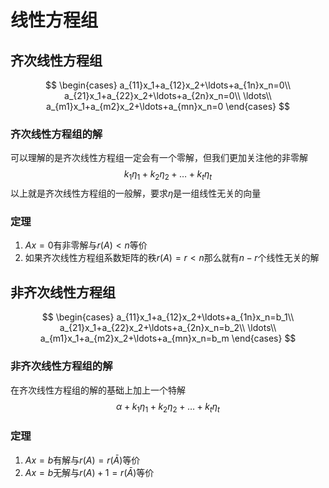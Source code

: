 # 线性方程组

## 齐次线性方程组

$$
\begin{cases}
a_{11}x_1+a_{12}x_2+\ldots+a_{1n}x_n=0\\
a_{21}x_1+a_{22}x_2+\ldots+a_{2n}x_n=0\\
\ldots\\
a_{m1}x_1+a_{m2}x_2+\ldots+a_{mn}x_n=0
\end{cases}
$$

### 齐次线性方程组的解

可以理解的是齐次线性方程组一定会有一个零解，但我们更加关注他的非零解
$$
k_1\eta_1+k_2\eta_2+\ldots+k_t\eta_t
$$
以上就是齐次线性方程组的一般解，要求$\eta$是一组线性无关的向量

### 定理

1. $Ax=0$有非零解与$r(A)<n$等价
2. 如果齐次线性方程组系数矩阵的秩$r(A)=r<n$那么就有$n-r$个线性无关的解

## 非齐次线性方程组

$$
\begin{cases}
a_{11}x_1+a_{12}x_2+\ldots+a_{1n}x_n=b_1\\
a_{21}x_1+a_{22}x_2+\ldots+a_{2n}x_n=b_2\\
\ldots\\
a_{m1}x_1+a_{m2}x_2+\ldots+a_{mn}x_n=b_m
\end{cases}
$$

### 非齐次线性方程组的解

在齐次线性方程组的解的基础上加上一个特解
$$
\alpha+k_1\eta_1+k_2\eta_2+\ldots+k_t\eta_t
$$

### 定理

1. $Ax=b$有解与$r(A)=r(\bar{A})$等价
2. $Ax=b$无解与$r(A)+1=r(\bar{A})$等价

